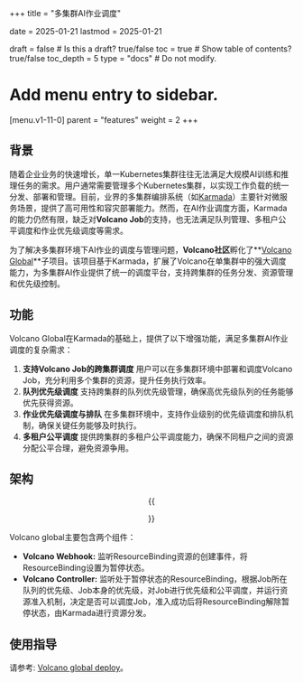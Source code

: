 +++
title = "多集群AI作业调度"

date = 2025-01-21
lastmod = 2025-01-21

draft = false  # Is this a draft? true/false
toc = true  # Show table of contents? true/false
toc_depth = 5
type = "docs"  # Do not modify.

# Add menu entry to sidebar.
[menu.v1-11-0]
  parent = "features"
  weight = 2
+++

## 背景

随着企业业务的快速增长，单一Kubernetes集群往往无法满足大规模AI训练和推理任务的需求。用户通常需要管理多个Kubernetes集群，以实现工作负载的统一分发、部署和管理。目前，业界的多集群编排系统（如[Karmada](https://karmada.io/)）主要针对微服务场景，提供了高可用性和容灾部署能力。然而，在AI作业调度方面，Karmada的能力仍然有限，缺乏对**Volcano Job**的支持，也无法满足队列管理、多租户公平调度和作业优先级调度等需求。

为了解决多集群环境下AI作业的调度与管理问题，**Volcano社区**孵化了**[Volcano Global](https://github.com/volcano-sh/volcano-global)**子项目。该项目基于Karmada，扩展了Volcano在单集群中的强大调度能力，为多集群AI作业提供了统一的调度平台，支持跨集群的任务分发、资源管理和优先级控制。

## 功能

Volcano Global在Karmada的基础上，提供了以下增强功能，满足多集群AI作业调度的复杂需求：

1. **支持Volcano Job的跨集群调度**
   用户可以在多集群环境中部署和调度Volcano Job，充分利用多个集群的资源，提升任务执行效率。
2. **队列优先级调度**
   支持跨集群的队列优先级管理，确保高优先级队列的任务能够优先获得资源。
3. **作业优先级调度与排队**
   在多集群环境中，支持作业级别的优先级调度和排队机制，确保关键任务能够及时执行。
4. **多租户公平调度**
   提供跨集群的多租户公平调度能力，确保不同租户之间的资源分配公平合理，避免资源争用。

## 架构

<div style="text-align: center;"> {{<figure library="1" src="./multi-cluster/volcano_global_design.svg">}}
</div>

Volcano global主要包含两个组件：

- **Volcano Webhook:** 监听ResourceBinding资源的创建事件，将ResourceBinding设置为暂停状态。
- **Volcano Controller:** 监听处于暂停状态的ResourceBinding，根据Job所在队列的优先级、Job本身的优先级，对Job进行优先级和公平调度，并运行资源准入机制，决定是否可以调度Job，准入成功后将ResourceBinding解除暂停状态，由Karmada进行资源分发。

## 使用指导

请参考: [Volcano global deploy](https://github.com/volcano-sh/volcano-global/blob/main/docs/deploy/README.md)。
